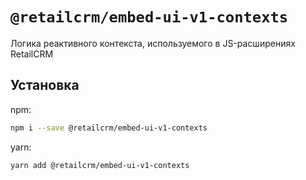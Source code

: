 # `@retailcrm/embed-ui-v1-contexts`

Логика реактивного контекста, используемого в JS-расширениях RetailCRM

## Установка

npm:

```bash
npm i --save @retailcrm/embed-ui-v1-contexts
```

yarn:
```bash
yarn add @retailcrm/embed-ui-v1-contexts
```